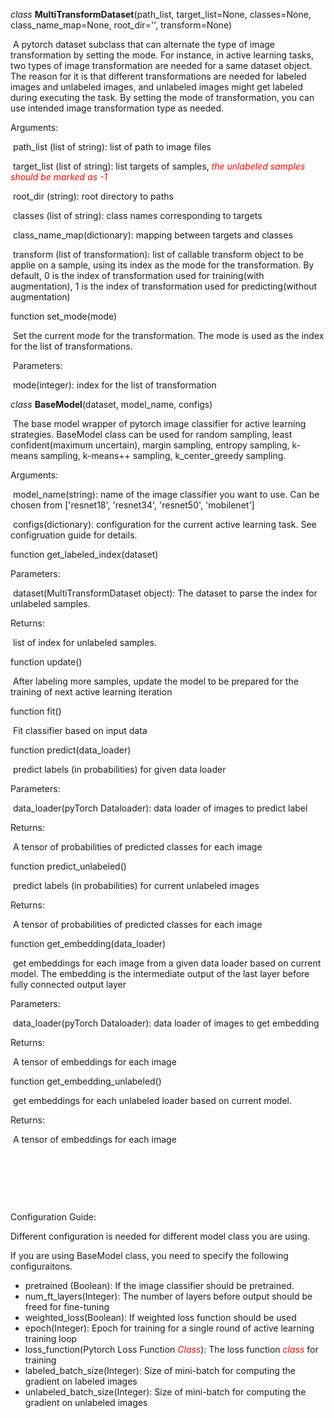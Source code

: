 *class* **MultiTransformDataset**(path_list, target_list=None, classes=None, class_name_map=None, root_dir='', transform=None)

​	A pytorch dataset subclass that can alternate the type of image transformation by setting the mode. For instance, in active learning tasks, two types of image transformation are needed for a same dataset object. The reason for it is that different transformations are needed for labeled images and unlabeled images, and unlabeled images might get labeled during executing the task. By setting the mode of transformation, you can use intended image transformation type as needed.

Arguments:

​	path_list (list of string): list of path to image files

​    target_list (list of string): list targets of samples, <span style="color:red">*the unlabeled samples should be marked as -1*</span>

​    root_dir (string): root directory to paths

​    classes (list of string): class names corresponding to targets

​    class_name_map(dictionary): mapping between targets and classes

​    transform (list of transformation): list of callable transform object to be applie on a sample, using its index as the mode for the transformation. By default, 0 is the index of transformation used for training(with augmentation), 1 is the index of transformation used for predicting(without augmentation)



function set_mode(mode)

​	Set the current mode for the transformation. The mode is used as the index for the list of transformations.

​	Parameters:

​		mode(integer): index for the list of transformation



*class* **BaseModel**(dataset, model_name, configs)

​	The base model wrapper of pytorch image classifier for active learning strategies. BaseModel class can be used for random sampling, least confident(maximum uncertain), margin sampling, entropy sampling, k-means sampling, k-means++ sampling, k_center_greedy sampling.

Arguments:

​	model_name(string): name of the image classifier you want to use. Can be chosen from ['resnet18', 'resnet34', 'resnet50', 'mobilenet']

​	configs(dictionary): configuration for the current active learning task. See configruation guide for details.



function get_labeled_index(dataset)

Parameters:

​	dataset(MultiTransformDataset object): The dataset to parse the index for unlabeled samples.

Returns:

​	list of index for unlabeled samples.



function update()

​	After labeling more samples, update the model to be prepared for the training of next active learning iteration



function fit()

​	Fit classifier based on input data



function predict(data_loader)

​	predict labels (in probabilities) for given data loader

Parameters:

​	data_loader(pyTorch Dataloader): data loader of images to predict label

Returns:

​	A tensor of probabilities of predicted classes for each image



function predict_unlabeled()

​	predict labels (in probabilities) for current unlabeled images

Returns:

​	A tensor of probabilities of predicted classes for each image



function get_embedding(data_loader)

​	get embeddings for each image from a given data loader based on current model. The embedding is the intermediate output of the last layer before fully connected output layer

Parameters:

​	data_loader(pyTorch Dataloader): data loader of images to get embedding

Returns:

​	A tensor of embeddings for each image



function get_embedding_unlabeled()

​	get embeddings for each unlabeled loader based on current model.

Returns:

​	A tensor of embeddings for each image



​	

​	

​	

 





Configuration Guide:

Different configuration is needed for different model class you are using.

If you are using BaseModel class, you need to specify the following configuraitons.

- pretrained (Boolean): If the image classifier should be pretrained.
- num_ft_layers(Integer): The number of layers before output should be freed for fine-tuning
- weighted_loss(Boolean): If weighted loss function should be used
- epoch(Integer): Epoch for training for a single round of active learning training loop
- loss_function(Pytorch Loss Function<span style="color:red"> *Class*</span>): The loss function <span style="color:red">*class*</span> for training
- labeled_batch_size(Integer): Size of mini-batch for computing the gradient on labeled images
- unlabeled_batch_size(Integer): Size of mini-batch for computing the gradient on unlabeled images





